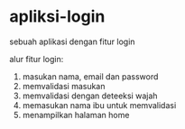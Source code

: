 # apliksi-login
sebuah aplikasi dengan fitur login 

alur fitur login:
1. masukan nama, email dan password
2. memvalidasi masukan
3. memvalidasi dengan deteeksi wajah
4. memasukan nama ibu untuk memvalidasi 
5. menampilkan halaman home 
